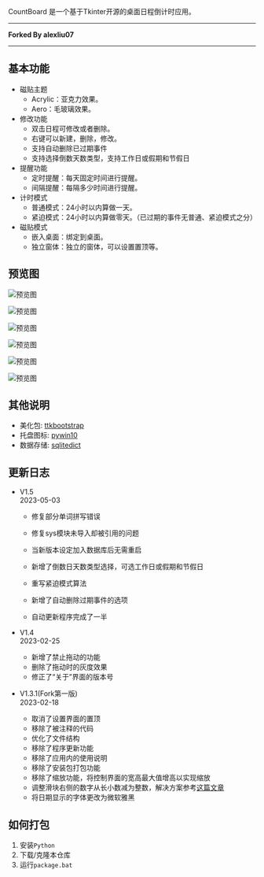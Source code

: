 CountBoard 是一个基于Tkinter开源的桌面日程倒计时应用。 
***
**Forked By alexliu07**
***
## 基本功能 


* 磁贴主题
   * Acrylic：亚克力效果。    
   * Aero：毛玻璃效果。
* 修改功能  
    * 双击日程可修改或者删除。
    * 右键可以新建，删除，修改。
    * 支持自动删除已过期事件
    * 支持选择倒数天数类型，支持工作日或假期和节假日
* 提醒功能  
    * 定时提醒：每天固定时间进行提醒。
    * 间隔提醒：每隔多少时间进行提醒。
* 计时模式
   * 普通模式：24小时以内算做一天。    
   * 紧迫模式：24小时以内算做零天。（已过期的事件无普通、紧迫模式之分）
* 磁贴模式
   * 嵌入桌面：绑定到桌面。    
   * 独立窗体：独立的窗体，可以设置置顶等。      
   
## 预览图

![预览图](screenshots/1.webp)

![预览图](screenshots/2.webp)  

![预览图](screenshots/3.webp)  

![预览图](screenshots/4.webp)

![预览图](screenshots/5.webp) 

![预览图](screenshots/6.webp) 



## 其他说明
* 美化包: [ttkbootstrap](https://github.com/israel-dryer/ttkbootstrap)
* 托盘图标: [pywin10](https://github.com/Gaoyongxian666/pywin10)
* 数据存储: [sqlitedict](https://github.com/Gaoyongxian666/pywin10)

## 更新日志
* V1.5<br>2023-05-03
   * 修复部分单词拼写错误
   
   * 修复sys模块未导入却被引用的问题

   * 当新版本设定加入数据库后无需重启
   
   * 新增了倒数日天数类型选择，可选工作日或假期和节假日
   
   * 重写紧迫模式算法
   
   * 新增了自动删除过期事件的选项
   
   * 自动更新程序完成了一半
   
* V1.4<br>2023-02-25
   * 新增了禁止拖动的功能
   * 删除了拖动时的灰度效果
   * 修正了“关于”界面的版本号

* V1.3.1(Fork第一版)<br>2023-02-18
   * 取消了设置界面的置顶
   * 移除了被注释的代码
   * 优化了文件结构
   * 移除了程序更新功能
   * 移除了应用内的使用说明
   * 移除了安装包打包功能
   * 移除了缩放功能，将控制界面的宽高最大值增高以实现缩放
   * 调整滑块右侧的数字从长小数减为整数，解决方案参考<a href="https://www.coder.work/article/3156851">这篇文章</a>
   * 将日期显示的字体更改为微软雅黑

## 如何打包
1. 安装`Python`
2. 下载/克隆本仓库
3. 运行`package.bat`